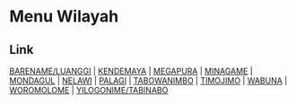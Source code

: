 # Menu Wilayah

## Link

[BARENAME/LUANGGI](https://github.com/gigit-pemilu/pemilu-2024-95-papua-pegunungan/tree/main/pilpres/hitung-suara/sub/95-papua-pegunungan/sub/04-tolikara/sub/13-nelawi/sub/2011-barename/luanggi)
 | 
[KENDEMAYA](https://github.com/gigit-pemilu/pemilu-2024-95-papua-pegunungan/tree/main/pilpres/hitung-suara/sub/95-papua-pegunungan/sub/04-tolikara/sub/13-nelawi/sub/2006-kendemaya)
 | 
[MEGAPURA](https://github.com/gigit-pemilu/pemilu-2024-95-papua-pegunungan/tree/main/pilpres/hitung-suara/sub/95-papua-pegunungan/sub/04-tolikara/sub/13-nelawi/sub/2008-megapura)
 | 
[MINAGAME](https://github.com/gigit-pemilu/pemilu-2024-95-papua-pegunungan/tree/main/pilpres/hitung-suara/sub/95-papua-pegunungan/sub/04-tolikara/sub/13-nelawi/sub/2010-minagame)
 | 
[MONDAGUL](https://github.com/gigit-pemilu/pemilu-2024-95-papua-pegunungan/tree/main/pilpres/hitung-suara/sub/95-papua-pegunungan/sub/04-tolikara/sub/13-nelawi/sub/2001-mondagul)
 | 
[NELAWI](https://github.com/gigit-pemilu/pemilu-2024-95-papua-pegunungan/tree/main/pilpres/hitung-suara/sub/95-papua-pegunungan/sub/04-tolikara/sub/13-nelawi/sub/2004-nelawi)
 | 
[PALAGI](https://github.com/gigit-pemilu/pemilu-2024-95-papua-pegunungan/tree/main/pilpres/hitung-suara/sub/95-papua-pegunungan/sub/04-tolikara/sub/13-nelawi/sub/2007-palagi)
 | 
[TABOWANIMBO](https://github.com/gigit-pemilu/pemilu-2024-95-papua-pegunungan/tree/main/pilpres/hitung-suara/sub/95-papua-pegunungan/sub/04-tolikara/sub/13-nelawi/sub/2003-tabowanimbo)
 | 
[TIMOJIMO](https://github.com/gigit-pemilu/pemilu-2024-95-papua-pegunungan/tree/main/pilpres/hitung-suara/sub/95-papua-pegunungan/sub/04-tolikara/sub/13-nelawi/sub/2002-timojimo)
 | 
[WABUNA](https://github.com/gigit-pemilu/pemilu-2024-95-papua-pegunungan/tree/main/pilpres/hitung-suara/sub/95-papua-pegunungan/sub/04-tolikara/sub/13-nelawi/sub/2009-wabuna)
 | 
[WOROMOLOME](https://github.com/gigit-pemilu/pemilu-2024-95-papua-pegunungan/tree/main/pilpres/hitung-suara/sub/95-papua-pegunungan/sub/04-tolikara/sub/13-nelawi/sub/2005-woromolome)
 | 
[YILOGONIME/TABINABO](https://github.com/gigit-pemilu/pemilu-2024-95-papua-pegunungan/tree/main/pilpres/hitung-suara/sub/95-papua-pegunungan/sub/04-tolikara/sub/13-nelawi/sub/2012-yilogonime/tabinabo)

